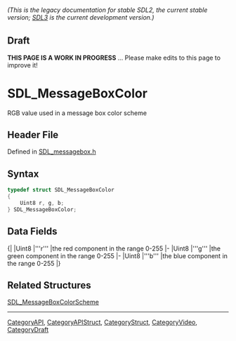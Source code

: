 ###### (This is the legacy documentation for stable SDL2, the current stable version; [SDL3](https://wiki.libsdl.org/SDL3/) is the current development version.)

## Draft

**THIS PAGE IS A WORK IN PROGRESS** ... Please make edits to this page to improve it!


<!-- #*^*^*^*^*See https://wiki.libsdl.org/SGStructures for details on editing this page*^*^*^*^* -->
# SDL_MessageBoxColor

RGB value used in a message box color scheme

## Header File

Defined in [SDL_messagebox.h](https://github.com/libsdl-org/SDL/blob/SDL2/include/SDL_messagebox.h)

## Syntax

```c
typedef struct SDL_MessageBoxColor
{
    Uint8 r, g, b;
} SDL_MessageBoxColor;
```

## Data Fields

{|
|Uint8
|'''r'''
|the red component in the range 0-255
|-
|Uint8
|'''g'''
|the green component in the range 0-255
|-
|Uint8
|'''b'''
|the blue component in the range 0-255
|}

## Related Structures

[SDL_MessageBoxColorScheme](SDL_MessageBoxColorScheme)

----
[CategoryAPI](CategoryAPI), [CategoryAPIStruct](CategoryAPIStruct), [CategoryStruct](CategoryStruct), [CategoryVideo](CategoryVideo), [CategoryDraft](CategoryDraft)


